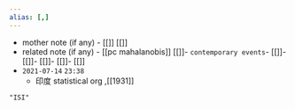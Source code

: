 ```yaml
---
alias: [,]
---
```

- mother note (if any)	- [[]] [[]]
- related note (if any) - [[pc mahalanobis]] [[]]- `contemporary events`- [[]]- [[]]- [[]]- [[]]- [[]]
- `2021-07-14`  `23:38`
	- 印度 statistical org ,[[1931]]

```query
"ISI"
```